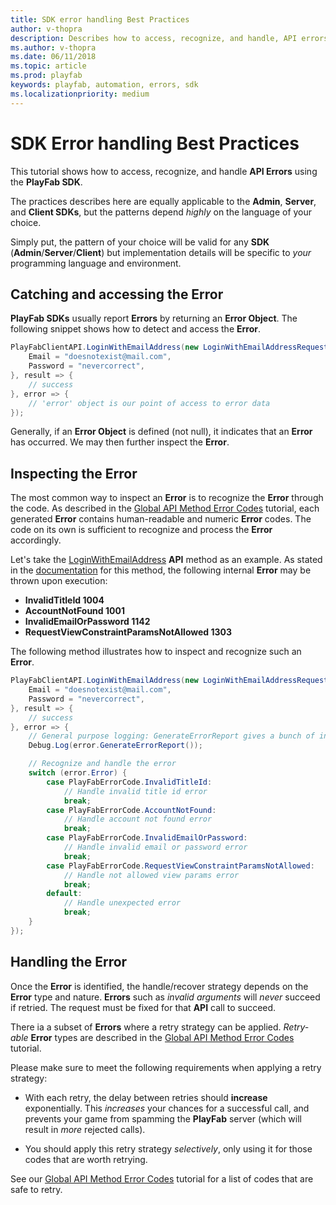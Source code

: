 ```yaml
---
title: SDK error handling Best Practices
author: v-thopra
description: Describes how to access, recognize, and handle, API errors using the PlayFab SDK.
ms.author: v-thopra
ms.date: 06/11/2018
ms.topic: article
ms.prod: playfab
keywords: playfab, automation, errors, sdk
ms.localizationpriority: medium
---
```


# SDK Error handling Best Practices

This tutorial shows how to access, recognize, and handle **API Errors** using the **PlayFab SDK**.

 The practices describes here are equally applicable to the **Admin**, **Server**, and **Client SDKs**, but the patterns depend *highly* on the language of your choice.

Simply put, the pattern of your choice will be valid for any **SDK** (**Admin**/**Server**/**Client**) but implementation details will be specific to *your* programming language and environment.

## Catching and accessing the Error

**PlayFab SDKs** usually report **Errors** by returning an **Error Object**. The following snippet shows how to detect and access the **Error**.

```csharp
PlayFabClientAPI.LoginWithEmailAddress(new LoginWithEmailAddressRequest() {
    Email = "doesnotexist@mail.com",
    Password = "nevercorrect",
}, result => {
    // success
}, error => {
    // 'error' object is our point of access to error data
});
```

Generally, if an **Error Object** is defined (not null), it indicates that an **Error** has occurred. We may then further inspect the **Error**.

## Inspecting the Error

The most common way to inspect an **Error** is to recognize the **Error** through the code. As described in the [Global API Method Error Codes](../../config/dev-test-live/global-api-method-error-codes.md) tutorial, each generated **Error** contains human-readable and numeric **Error** codes. The code on its own is sufficient to recognize and process the **Error** accordingly.

Let's take the [LoginWithEmailAddress](xref:titleid.playfabapi.com.client.authentication.loginwithemailaddress) **API** method as an example. As stated in the [documentation](xref:titleid.playfabapi.com.client.authentication.loginwithemailaddress) for this method, the following internal **Error** may be thrown upon execution:

- **InvalidTitleId 1004**
- **AccountNotFound 1001**
- **InvalidEmailOrPassword 1142**
- **RequestViewConstraintParamsNotAllowed 1303**

The following method illustrates how to inspect and recognize such an **Error**.

```csharp
PlayFabClientAPI.LoginWithEmailAddress(new LoginWithEmailAddressRequest() {
    Email = "doesnotexist@mail.com",
    Password = "nevercorrect",
}, result => {
    // success
}, error => {
    // General purpose logging: GenerateErrorReport gives a bunch of information about the error
    Debug.Log(error.GenerateErrorReport());

    // Recognize and handle the error
    switch (error.Error) {
        case PlayFabErrorCode.InvalidTitleId:
            // Handle invalid title id error
            break;
        case PlayFabErrorCode.AccountNotFound:
            // Handle account not found error
            break;
        case PlayFabErrorCode.InvalidEmailOrPassword:
            // Handle invalid email or password error
            break;
        case PlayFabErrorCode.RequestViewConstraintParamsNotAllowed:
            // Handle not allowed view params error
            break;
        default:
            // Handle unexpected error
            break;
    }
});
```

## Handling the Error

Once the **Error** is identified, the handle/recover strategy depends on the **Error** type and nature. **Errors** such as *invalid arguments* will *never* succeed if retried. The request must be fixed for that **API** call to succeed.

There ia a subset of **Errors** where a retry strategy can be applied. *Retry-able* **Error** types are described in the [Global API Method Error Codes](../../config/dev-test-live/global-api-method-error-codes.md) tutorial.

Please make sure to meet the following requirements when applying a retry strategy:

- With each retry, the delay between retries should **increase** exponentially. This *increases* your chances for a successful call, and prevents your game from spamming the **PlayFab** server (which will result in *more* rejected calls).

- You should apply this retry strategy *selectively*, only using it for those codes that are worth retrying.

See our [Global API Method Error Codes](../../config/dev-test-live/global-api-method-error-codes.md) tutorial for a list of codes that are safe to retry.
